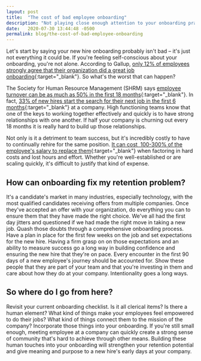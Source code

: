 ```yaml
---
layout: post
title:  "The cost of bad employee onboarding"
description: "Not playing close enough attention to your onboarding practices can have a big impact on the how long employees stay at your organization."
date:   2020-07-30 13:44:48 -0500
permalink: blog/the-cost-of-bad-employee-onboarding
---
```

Let's start by saying your new hire onboarding probably isn't bad – it's just not everything it could be. If you're feeling self-conscious about your onboarding, you're not alone. According to Gallup, [only 12% of employees strongly agree that their organization did a great job onboarding](https://news.gallup.com/reports/199961/state-american-workplace-report-2017.aspx){:target="_blank"}. So what's the worst that can happen?

The Society for Human Resource Management (SHRM) says [employee turnover can be as much as 50% in the first 18 months](http://www.shrm.org/foundation/ourwork/initiatives/resources-from-past-initiatives/Documents/Onboarding%20New%20Employees.pdf){:target="_blank"}. In fact, [33% of new hires start the search for their next job in the first 6 months](https://hbr.org/2015/03/technology-can-save-onboarding-from-itself){:target="_blank"} at a company. High functioning teams know that one of the keys to working together effectively and quickly is to have strong relationships with one another. If half your company is churning out every 18 months it is really hard to build up those relationships.

Not only is it a detriment to team success, but it's incredibly costly to have to continually rehire for the same position. [It can cost  100-300% of the employee's salary to replace them](https://hbr.org/2015/03/technology-can-save-onboarding-from-itself){:target="_blank"} when factoring in hard costs and lost hours and effort. Whether you're well-established or are scaling quickly, it's difficult to justify that kind of expense.

## How can onboarding fix my retention problem?
It's a candidate's market in many industries, especially technology, with the most qualified candidates receiving offers from multiple companies. Once they've accepted an offer with your organization, do everything you can to ensure them that they have made the right choice. We've all had the first day jitters and questioned if we had made the right move in taking a new job. Quash those doubts through a comprehensive onboarding process. Have a plan in place for the first few weeks on the job and set expectations for the new hire. Having a firm grasp on on those expectations and an ability to measure success go a long way in building confidence and ensuring the new hire that they're on pace. Every encounter in the first 90 days of a new employee's journey should be accounted for. Show these people that they are part of your team and that you're investing in them and care about how they do at your company. Intentionality goes a long ways.

## So where do I go from here?
Revisit your current onboarding checklist. Is it all clerical items? Is there a human element? What kind of things make your employees feel empowered to do their jobs? What kind of things connect them to the mission of the company? Incorporate those things into your onboarding. If you're still small enough, meeting employee at a company can quickly create a strong sense of community that's hard to achieve through other means. Building these human touches into your onboarding will strengthen your retention potential and give meaning and purpose to a new hire's early days at your company.